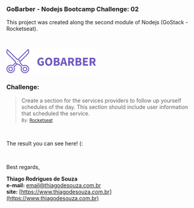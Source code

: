 ### GoBarber - Nodejs Bootcamp Challenge: 02

This project was created along the second module of Nodejs (GoStack - Rocketseat).

<br />

![GoBarber](src/public/images/logo.svg)

### Challenge:

> Create a section for the services providers to follow up yourself schedules of the day. This section should include user information that scheduled the service. <br /> <small>By: [Rocketseat](https://rocketseat.com.br/) </small>

<br />

The result you can see here! (:

<br />

Best regards,

**Thiago Rodrigues de Souza** \
**e-mail:** email@thiagodesouza.com.br \
**site:** [https://www.thiagodesouza.com.br](https://www.thiagodesouza.com.br)
